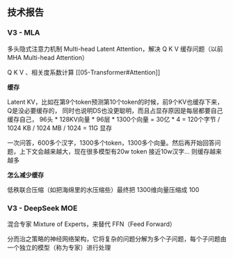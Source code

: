 ## 技术报告
 
### V3 -  MLA

多头隐式注意力机制 Multi-head Latent Attention，解决 Q K V 缓存问题（以前 MHA Multi-head Attention）

Q K V 、相关度系数计算
[[05-Transformer#Attention]]

**缓存**

Latent KV，比如在第9个token预测第10个token的时候，前9个KV也缓存下来，Q是没必要缓存的，
同时也说明DS也没更聪明，而且占显存原因是每层都要自己缓存自己，
96头 * 128KV向量 * 96层 * 1300个向量 = 30亿 * 4 = 120个字节 / 1024 KB / 1024 MB / 1024 = 11G 显存

一次问答，600多个汉字，1300多个token，1300多个向量。然后再开始回答问题，上下文会越来越大，现在很多模型有20w token 接近10w汉字... 则缓存越来越多


**怎么减少缓存**

低秩联合压缩（如把海绵里的水压缩些）最终把 1300维向量压缩成 100


### V3 - DeepSeek MOE

混合专家 Mixture of Experts，来替代 FFN（Feed Forward）

分而治之策略的神经网络架构，它将复杂的问题分解为多个子问题，每个子问题由一个独立的模型（称为专家）进行处理























